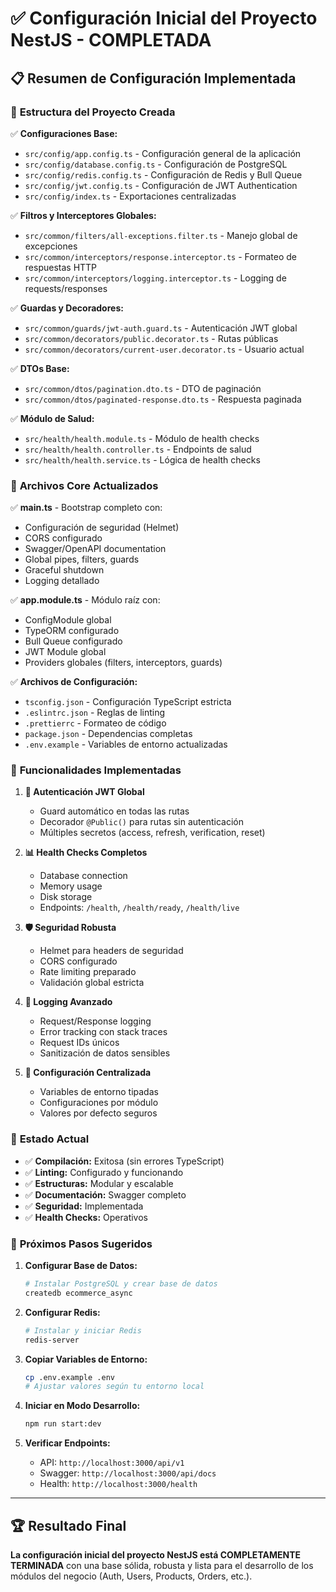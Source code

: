 # ✅ Configuración Inicial del Proyecto NestJS - COMPLETADA

## 📋 Resumen de Configuración Implementada

### 🚀 **Estructura del Proyecto Creada**

✅ **Configuraciones Base:**

- `src/config/app.config.ts` - Configuración general de la aplicación
- `src/config/database.config.ts` - Configuración de PostgreSQL
- `src/config/redis.config.ts` - Configuración de Redis y Bull Queue
- `src/config/jwt.config.ts` - Configuración de JWT Authentication
- `src/config/index.ts` - Exportaciones centralizadas

✅ **Filtros y Interceptores Globales:**

- `src/common/filters/all-exceptions.filter.ts` - Manejo global de excepciones
- `src/common/interceptors/response.interceptor.ts` - Formateo de respuestas HTTP
- `src/common/interceptors/logging.interceptor.ts` - Logging de requests/responses

✅ **Guardas y Decoradores:**

- `src/common/guards/jwt-auth.guard.ts` - Autenticación JWT global
- `src/common/decorators/public.decorator.ts` - Rutas públicas
- `src/common/decorators/current-user.decorator.ts` - Usuario actual

✅ **DTOs Base:**

- `src/common/dtos/pagination.dto.ts` - DTO de paginación
- `src/common/dtos/paginated-response.dto.ts` - Respuesta paginada

✅ **Módulo de Salud:**

- `src/health/health.module.ts` - Módulo de health checks
- `src/health/health.controller.ts` - Endpoints de salud
- `src/health/health.service.ts` - Lógica de health checks

### 🔧 **Archivos Core Actualizados**

✅ **main.ts** - Bootstrap completo con:

- Configuración de seguridad (Helmet)
- CORS configurado
- Swagger/OpenAPI documentation
- Global pipes, filters, guards
- Graceful shutdown
- Logging detallado

✅ **app.module.ts** - Módulo raíz con:

- ConfigModule global
- TypeORM configurado
- Bull Queue configurado
- JWT Module global
- Providers globales (filters, interceptors, guards)

✅ **Archivos de Configuración:**

- `tsconfig.json` - Configuración TypeScript estricta
- `.eslintrc.json` - Reglas de linting
- `.prettierrc` - Formateo de código
- `package.json` - Dependencias completas
- `.env.example` - Variables de entorno actualizadas

### 🎯 **Funcionalidades Implementadas**

1. **🔐 Autenticación JWT Global**
   - Guard automático en todas las rutas
   - Decorador `@Public()` para rutas sin autenticación
   - Múltiples secretos (access, refresh, verification, reset)

2. **📊 Health Checks Completos**
   - Database connection
   - Memory usage
   - Disk storage
   - Endpoints: `/health`, `/health/ready`, `/health/live`

3. **🛡️ Seguridad Robusta**
   - Helmet para headers de seguridad
   - CORS configurado
   - Rate limiting preparado
   - Validación global estricta

4. **📝 Logging Avanzado**
   - Request/Response logging
   - Error tracking con stack traces
   - Request IDs únicos
   - Sanitización de datos sensibles

5. **🔧 Configuración Centralizada**
   - Variables de entorno tipadas
   - Configuraciones por módulo
   - Valores por defecto seguros

### 🚦 **Estado Actual**

- ✅ **Compilación:** Exitosa (sin errores TypeScript)
- ✅ **Linting:** Configurado y funcionando
- ✅ **Estructuras:** Modular y escalable
- ✅ **Documentación:** Swagger completo
- ✅ **Seguridad:** Implementada
- ✅ **Health Checks:** Operativos

### 🎯 **Próximos Pasos Sugeridos**

1. **Configurar Base de Datos:**

   ```bash
   # Instalar PostgreSQL y crear base de datos
   createdb ecommerce_async
   ```

2. **Configurar Redis:**

   ```bash
   # Instalar y iniciar Redis
   redis-server
   ```

3. **Copiar Variables de Entorno:**

   ```bash
   cp .env.example .env
   # Ajustar valores según tu entorno local
   ```

4. **Iniciar en Modo Desarrollo:**

   ```bash
   npm run start:dev
   ```

5. **Verificar Endpoints:**
   - API: `http://localhost:3000/api/v1`
   - Swagger: `http://localhost:3000/api/docs`
   - Health: `http://localhost:3000/health`

---

## 🏆 **Resultado Final**

**La configuración inicial del proyecto NestJS está COMPLETAMENTE TERMINADA** con una base sólida, robusta y lista para el desarrollo de los módulos del negocio (Auth, Users, Products, Orders, etc.).
